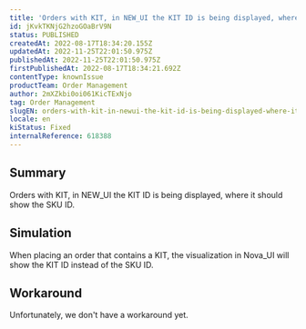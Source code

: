 ```yaml
---
title: 'Orders with KIT, in NEW_UI the KIT ID is being displayed, where it should show the SKU ID.'
id: jKvkTKNjG2hzoGOaBrV9N
status: PUBLISHED
createdAt: 2022-08-17T18:34:20.155Z
updatedAt: 2022-11-25T22:01:50.975Z
publishedAt: 2022-11-25T22:01:50.975Z
firstPublishedAt: 2022-08-17T18:34:21.692Z
contentType: knownIssue
productTeam: Order Management
author: 2mXZkbi0oi061KicTExNjo
tag: Order Management
slugEN: orders-with-kit-in-newui-the-kit-id-is-being-displayed-where-it-should-show-the-sku-id
locale: en
kiStatus: Fixed
internalReference: 618388
---
```


## Summary


Orders with KIT, in NEW_UI the KIT ID is being displayed, where it should show the SKU ID.



## Simulation



When placing an order that contains a KIT, the visualization in Nova_UI will show the KIT ID instead of the SKU ID.




## Workaround



Unfortunately, we don't have a workaround yet.

